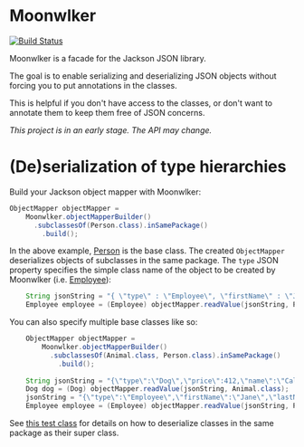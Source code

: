 # Moonwlker
[![Build Status](https://travis-ci.org/bertilmuth/moonwlker.svg?branch=master)](https://travis-ci.org/bertilmuth/moonwlker)

Moonwlker is a facade for the Jackson JSON library.

The goal is to enable serializing and deserializing JSON objects without forcing you to put annotations in the classes.

This is helpful if you don't have access to the classes, or don't want to annotate them to keep them free of JSON concerns.

*This project is in an early stage. The API may change.*

# (De)serialization of type hierarchies
Build your Jackson object mapper with Moonwlker:

``` java
ObjectMapper objectMapper = 
    Moonwlker.objectMapperBuilder()
      .subclassesOf(Person.class).inSamePackage()
        .build();
```

In the above example, [Person](https://github.com/bertilmuth/moonwlker/blob/master/src/test/java/org/requirementsascode/moonwlker/testobject/person/Person.java) is the base class.
The created `ObjectMapper` deserializes objects of subclasses in the same package.
The `type` JSON property specifies the simple class name of the object to be created by Moonwlker (i.e. [Employee](https://github.com/bertilmuth/moonwlker/blob/master/src/test/java/org/requirementsascode/moonwlker/testobject/person/Employee.java)):

``` java
    String jsonString = "{ \"type\" : \"Employee\", \"firstName\" : \"Jane\", \"lastName\" : \"Doe\" , \"employeeNumber\" : \"EMP-2020\"}";
    Employee employee = (Employee) objectMapper.readValue(jsonString, Person.class);
```

You can also specify multiple base classes like so:

``` java
    ObjectMapper objectMapper = 
        Moonwlker.objectMapperBuilder()
          .subclassesOf(Animal.class, Person.class).inSamePackage()
            .build();
    
    String jsonString = "{\"type\":\"Dog\",\"price\":412,\"name\":\"Calla\",\"command\":\"Sit\"}";
    Dog dog = (Dog) objectMapper.readValue(jsonString, Animal.class);
    jsonString = "{\"type\":\"Employee\",\"firstName\":\"Jane\",\"lastName\":\"Doe\",\"employeeNumber\":\"EMP-2020\"}";
    Employee employee = (Employee) objectMapper.readValue(jsonString, Person.class);
```
  

See [this test class](https://github.com/bertilmuth/moonwlker/blob/master/src/test/java/org/requirementsascode/moonwlker/SubclassInSamePackageTest.java) for details on how to deserialize classes in the same package as their super class.